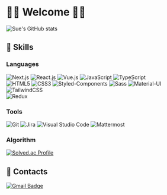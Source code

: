 # 🙌🏻 Welcome 🙌🏻

![Sue's GitHub stats](https://github-readme-stats.vercel.app/api?username=cjscoding&show_icons=true&theme=radical)

## 💪 Skills
### Languages
![Next.js](https://img.shields.io/badge/Next-black?style=for-the-badge&logo=next.js&logoColor=white)
![React.js](https://img.shields.io/badge/React-20232a?style=for-the-badge&logo=React&logoColor=#5bccea)
![Vue.js](https://img.shields.io/badge/Vue.js-4FC08D.svg?&style=for-the-badge&logo=Vue.js&logoColor=white)
![JavaScript](https://img.shields.io/badge/JavaScript-F7DF1E.svg?&style=for-the-badge&logo=JavaScript&logoColor=white)
![TypeScript](https://img.shields.io/badge/TypeScript-3178C6.svg?&style=for-the-badge&logo=TypeScript&logoColor=white)
</br>
![HTML5](https://img.shields.io/badge/HTML5-E34F26.svg?&style=for-the-badge&logo=HTML5&logoColor=white)
![CSS3](https://img.shields.io/badge/CSS3-1572B6.svg?&style=for-the-badge&logo=CSS3&logoColor=white)
![Styled-Components](https://img.shields.io/badge/styled%20components-DB7093.svg?&style=for-the-badge&logo=styled%20components&logoColor=white)
![Sass](https://img.shields.io/badge/Sass-CC6699.svg?&style=for-the-badge&logo=Sass&logoColor=white)
![Material-UI](https://img.shields.io/badge/MUI-007FFF.svg?&style=for-the-badge&logo=MUI&logoColor=white)
![TailwindCSS](https://img.shields.io/badge/Tailwind%20CSS-06B6D4.svg?&style=for-the-badge&logo=Tailwind%20CSS&logoColor=white)
</br>
![Redux](https://img.shields.io/badge/Redux-764ABC.svg?&style=for-the-badge&logo=Redux&logoColor=white)

### Tools
![Git](https://img.shields.io/badge/Git-F05032.svg?&style=for-the-badge&logo=Git&logoColor=white)
![Jira](https://img.shields.io/badge/Jira%20Software-0052CC.svg?&style=for-the-badge&logo=Jira%20Software&logoColor=white)
![Visual Studio Code](https://img.shields.io/badge/Visual%20Studio%20Code-007ACC.svg?&style=for-the-badge&logo=Visual%20Studio%20Code&logoColor=white)
![Mattermost](https://img.shields.io/badge/Mattermost-0058CC.svg?&style=for-the-badge&logo=Mattermost&logoColor=white)

### Algorithm
[![Solved.ac Profile](http://mazassumnida.wtf/api/v2/generate_badge?boj=gisu1022)](https://solved.ac/gisu1022/)
 
## 🤝 Contacts
[![Gmail Badge](https://img.shields.io/badge/Gmail-d14836?style=flat-square&logo=Gmail&logoColor=white&link=mailto:cjscoding1997@gmail.com)](mailto:cjscoding1997@gmail.com)
